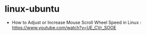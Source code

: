 # linux-ubuntu

- How to Adjust or Increase Mouse Scroll Wheel Speed in Linux : https://www.youtube.com/watch?v=UE_CVr_SOOE
